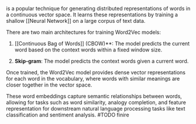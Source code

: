 is a popular technique for generating distributed representations of words in a continuous vector space. It learns these representations by training a shallow [[Neural Network]] on a large corpus of text data.

There are two main architectures for training Word2Vec models:

1. [[Continuous Bag of Words]] (CBOW)**: The model predicts the current word based on the context words within a fixed window size.
    
2. **Skip-gram**: The model predicts the context words given a current word.
    

Once trained, the Word2Vec model provides dense vector representations for each word in the vocabulary, where words with similar meanings are closer together in the vector space.

These word embeddings capture semantic relationships between words, allowing for tasks such as word similarity, analogy completion, and feature representation for downstream natural language processing tasks like text classification and sentiment analysis.
#TODO finire